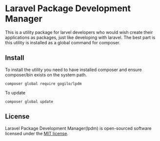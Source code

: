 # Laravel Package Development Manager
This is a utility package for larvel developers who would wish create their applications as packages, just like developing with laravel. The best part is this utility is installed as a global command for composer.

## Install
To install the utility you need to have installed composer and ensure composer/bin exists on the system path.

```
composer global require gogilo/lpdm
```

To update

```
composer global update
```

## License

Laravel Package Development Manager(lpdm) is open-sourced software licensed under the [MIT license](LICENSE.md).
